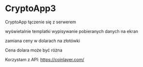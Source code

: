 # CryptoApp3
CryptoApp
łączenie się z serwerem

wyświetalnie templatki
wypisywanie pobieranych danych na ekran

zamiana ceny w dolarach na złotówki

Cena dolara może być różna

Korzystam z API: https://coinlayer.com/

